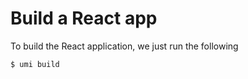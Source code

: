 # Build a React app

To build the React application, we just run the following

```shell
$ umi build
```